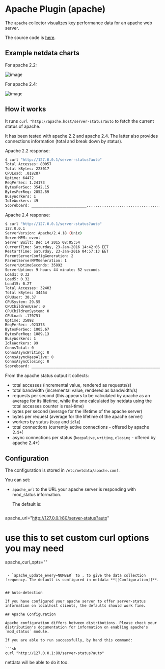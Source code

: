 # Apache Plugin (apache)

The `apache` collector visualizes key performance data for an apache web server.

The source code is [here](https://github.com/firehol/netdata/blob/master/charts.d/apache.chart.sh).

## Example netdata charts

For apache 2.2:

![image](https://cloud.githubusercontent.com/assets/2662304/12530273/421c4d14-c1e2-11e5-9fb6-ca6d6dd3b1dd.png)

For apache 2.4:

![image](https://cloud.githubusercontent.com/assets/2662304/12530376/29ec26de-c1e6-11e5-9af1-e48aaf781795.png)

## How it works

It runs `curl "http://apache.host/server-status?auto` to fetch the current status of apache.

It has been tested with apache 2.2 and apache 2.4. The latter also provides connections information (total and break down by status).

Apache 2.2 response:

```sh
$ curl "http://127.0.0.1/server-status?auto"
Total Accesses: 80057
Total kBytes: 223017
CPULoad: .018287
Uptime: 64472
ReqPerSec: 1.24173
BytesPerSec: 3542.15
BytesPerReq: 2852.59
BusyWorkers: 1
IdleWorkers: 49
Scoreboard: _________________________......................................._W_______________________.......................................................................................................................................................................................................................................................................................................................................................................................................................................................................................................................................................................................................................................................................................................................................................................................................................................................................................................................................................................
```

Apache 2.4 response:

```sh
$ curl "http://127.0.0.1/server-status?auto"
127.0.0.1
ServerVersion: Apache/2.4.18 (Unix)
ServerMPM: event
Server Built: Dec 14 2015 08:05:54
CurrentTime: Saturday, 23-Jan-2016 14:42:06 EET
RestartTime: Saturday, 23-Jan-2016 04:57:13 EET
ParentServerConfigGeneration: 2
ParentServerMPMGeneration: 1
ServerUptimeSeconds: 35092
ServerUptime: 9 hours 44 minutes 52 seconds
Load1: 0.32
Load5: 0.32
Load15: 0.27
Total Accesses: 32403
Total kBytes: 34464
CPUUser: 30.37
CPUSystem: 29.55
CPUChildrenUser: 0
CPUChildrenSystem: 0
CPULoad: .170751
Uptime: 35092
ReqPerSec: .923373
BytesPerSec: 1005.67
BytesPerReq: 1089.13
BusyWorkers: 1
IdleWorkers: 99
ConnsTotal: 0
ConnsAsyncWriting: 0
ConnsAsyncKeepAlive: 0
ConnsAsyncClosing: 0
Scoreboard: __________________________________________________________________________________________W_________............................................................................................................................................................................................................................................................................................................
```

From the apache status output it collects:

 - total accesses (incremental value, rendered as requests/s)
 - total bandwidth (incremental value, rendered as bandwidth/s)
 - requests per second (this appears to be calculated by apache as an average for its lifetime, while the one calculated by netdata using the total accesses counter is real-time)
 - bytes per second (average for the lifetime of the apache server)
 - bytes per request (average for the lifetime of the apache server)
 - workers by status (`busy` and `idle`)
 - total connections (currently active connections - offered by apache 2.4+)
 - async connections per status (`keepalive`, `writing`, `closing` - offered by apache 2.4+)

## Configuration

The configuration is stored in `/etc/netdata/apache.conf`.

You can set:

 - `apache_url` to the URL your apache server is responding with mod_status information.

   The default is:

   ```sh
apache_url="http://127.0.0.1:80/server-status?auto"

# use this to set custom curl options you may need
apache_curl_opts=""
```

 - `apache_update_every=NUMBER` to , to give the data collection frequency. The default is configured in netdata **[[Configuration]]**.


## Auto-detection

If you have configured your apache server to offer server-status information on localhost clients, the defaults should work fine.

## Apache Configuration

Apache configuration differs between distributions. Please check your distribution's documentation for information on enabling apache's `mod_status` module.

If you are able to run successfully, by hand this command:

```sh
curl "http://127.0.0.1:80/server-status?auto"
```

netdata will be able to do it too.
